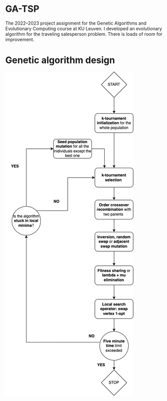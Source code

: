 # GA-TSP
The 2022–2023 project assignment for the Genetic Algorithms and Evolutionary Computing  course at KU Leuven. I developed an evolutionary algorithm for the traveling salesperson problem. There is loads of room for improvement.

# Genetic algorithm design

![Diagram](ga_design.png)
